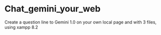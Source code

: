 # Chat_gemini_your_web
Create a question line to Gemini 1.0 on your own local page and with 3 files, using xampp 8.2
